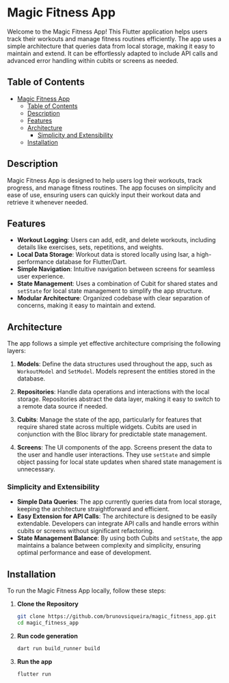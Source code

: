 # Magic Fitness App

Welcome to the Magic Fitness App! This Flutter application helps users track their workouts and manage fitness routines efficiently. The app uses a simple architecture that queries data from local storage, making it easy to maintain and extend. It can be effortlessly adapted to include API calls and advanced error handling within cubits or screens as needed.

## Table of Contents

- [Magic Fitness App](#magic-fitness-app)
  - [Table of Contents](#table-of-contents)
  - [Description](#description)
  - [Features](#features)
  - [Architecture](#architecture)
    - [Simplicity and Extensibility](#simplicity-and-extensibility)
  - [Installation](#installation)

## Description

Magic Fitness App is designed to help users log their workouts, track progress, and manage fitness routines. The app focuses on simplicity and ease of use, ensuring users can quickly input their workout data and retrieve it whenever needed.

## Features

- **Workout Logging**: Users can add, edit, and delete workouts, including details like exercises, sets, repetitions, and weights.
- **Local Data Storage**: Workout data is stored locally using Isar, a high-performance database for Flutter/Dart.
- **Simple Navigation**: Intuitive navigation between screens for seamless user experience.
- **State Management**: Uses a combination of Cubit for shared states and `setState` for local state management to simplify the app structure.
- **Modular Architecture**: Organized codebase with clear separation of concerns, making it easy to maintain and extend.

## Architecture

The app follows a simple yet effective architecture comprising the following layers:

1. **Models**: Define the data structures used throughout the app, such as `WorkoutModel` and `SetModel`. Models represent the entities stored in the database.

2. **Repositories**: Handle data operations and interactions with the local storage. Repositories abstract the data layer, making it easy to switch to a remote data source if needed.

3. **Cubits**: Manage the state of the app, particularly for features that require shared state across multiple widgets. Cubits are used in conjunction with the Bloc library for predictable state management.

4. **Screens**: The UI components of the app. Screens present the data to the user and handle user interactions. They use `setState` and simple object passing for local state updates when shared state management is unnecessary.

### Simplicity and Extensibility

- **Simple Data Queries**: The app currently queries data from local storage, keeping the architecture straightforward and efficient.
- **Easy Extension for API Calls**: The architecture is designed to be easily extendable. Developers can integrate API calls and handle errors within cubits or screens without significant refactoring.
- **State Management Balance**: By using both Cubits and `setState`, the app maintains a balance between complexity and simplicity, ensuring optimal performance and ease of development.

## Installation

To run the Magic Fitness App locally, follow these steps:

1. **Clone the Repository**

   ```bash
   git clone https://github.com/brunovsiqueira/magic_fitness_app.git
   cd magic_fitness_app

2. **Run code generation**

    ```bash
    dart run build_runner build

3. **Run the app**

    ```bash
    flutter run